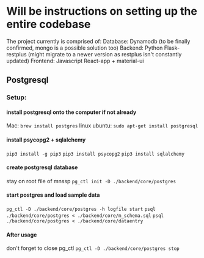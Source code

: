 # Will be instructions on setting up the entire codebase
The project currently is comprised of:
Database: Dynamodb (to be finally confirmed, mongo is a possible solution too)
Backend: Python Flask-restplus (might migrate to a newer version as restplus isn't constantly updated)
Frontend: Javascript React-app + material-ui

## Postgresql
### Setup:
#### install postgresql onto the computer if not already
Mac: `brew install postgres`
linux ubuntu: `sudo apt-get install postgresql`

#### install psycopg2 + sqlalchemy
`pip3 install -g pip3`
`pip3 install psycopg2`
`pip3 install sqlalchemy`

#### create postgresql database
stay on root file of mnssp
`pg_ctl init -D ./backend/core/postgres`

#### start postgres and load sample data
`pg_ctl -D ./backend/core/postgres -h logfile start`
`psql ./backend/core/postgres < ./backend/core/m_schema.sql`
`psql ./backend/core/postgres < ./backend/core/dataentry`

#### After usage
don't forget to close pg_ctl
`pg_ctl -D ./backend/core/postgres stop`